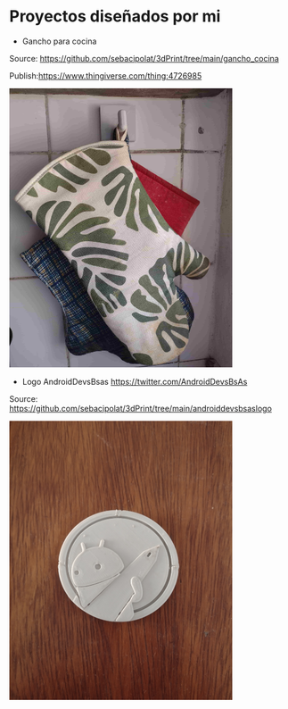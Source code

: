# Proyectos diseñados por mi

* Gancho para cocina

Source: https://github.com/sebacipolat/3dPrint/tree/main/gancho_cocina

Publish:https://www.thingiverse.com/thing:4726985

<img src="https://github.com/sebacipolat/3dPrint/blob/main/gancho_cocina/imagenes/finish.jpg"  width="400" height="500"> 

* Logo AndroidDevsBsas https://twitter.com/AndroidDevsBsAs

Source: https://github.com/sebacipolat/3dPrint/tree/main/androiddevsbsaslogo


<img src="https://github.com/sebacipolat/3dPrint/blob/main/androiddevsbsaslogo/imagenes/logo.jpg"  width="400" height="500"> 
